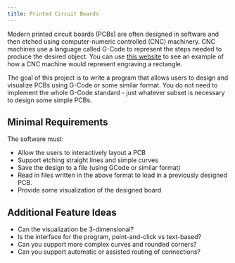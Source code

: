 ```yaml
---
title: Printed Circuit Boards
---
```

Modern printed circuit boards (PCBs) are often designed in software and then etched using computer-numeric controlled (CNC)
machinery.  CNC machines use a language called G-Code to represent the steps needed to produce the desired object.  You can use
[this website](https://www.intuwiz.com/rectangle.html) to see an example of how a CNC machine would represent engraving a rectangle.

The goal of this project is to write a program that allows users to design and visualize PCBs using G-Code or some similar format.
You do not need to implement the whole G-Code standard - just whatever subset is necessary to design some simple PCBs.

## Minimal Requirements
The software must:
* Allow the users to interactively layout a PCB
* Support etching straight lines and simple curves
* Save the design to a file (using GCode or similar format)
* Read in files written in the above format to load in a previously designed PCB.
* Provide some visualization of the designed board

## Additional Feature Ideas
* Can the visualization be 3-dimensional?
* Is the interface for the program, point-and-click vs text-based?
* Can you support more complex curves and rounded corners?
* Can you support automatic or assisted routing of connections?